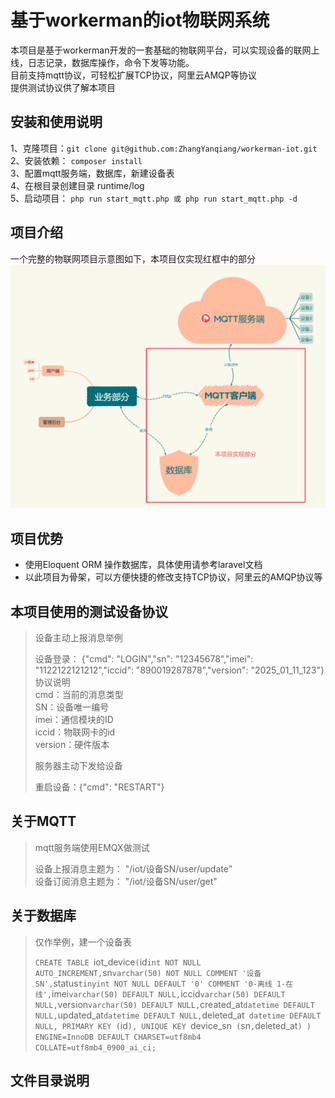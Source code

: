 # 基于workerman的iot物联网系统
本项目是基于workerman开发的一套基础的物联网平台，可以实现设备的联网上线，日志记录，数据库操作，命令下发等功能。  
目前支持mqtt协议，可轻松扩展TCP协议，阿里云AMQP等协议  
提供测试协议供了解本项目

##  安装和使用说明
1、克隆项目：`git clone git@github.com:ZhangYanqiang/workerman-iot.git`  
2、安装依赖： `composer install`  
3、配置mqtt服务端，数据库，新建设备表  
4、在根目录创建目录 runtime/log  
5、启动项目： `php run start_mqtt.php 或 php run start_mqtt.php -d `  

## 项目介绍  
一个完整的物联网项目示意图如下，本项目仅实现红框中的部分
![img.png](img.png)

## 项目优势  

- 使用Eloquent ORM 操作数据库，具体使用请参考laravel文档
- 以此项目为骨架，可以方便快捷的修改支持TCP协议，阿里云的AMQP协议等

## 本项目使用的测试设备协议
> 设备主动上报消息举例  
> 
> 设备登录： {"cmd": "LOGIN","sn": "12345678","imei": "1122122121212","iccid": "890019287878","version": "2025_01_11_123"}  
> 协议说明  
> cmd：当前的消息类型  
> SN：设备唯一编号  
> imei：通信模块的ID  
> iccid：物联网卡的id  
> version：硬件版本  
> 
> 服务器主动下发给设备  
> 
> 重启设备：{"cmd": "RESTART"}

## 关于MQTT
> mqtt服务端使用EMQX做测试  
> 
> 设备上报消息主题为： "/iot/设备SN/user/update"  
> 设备订阅消息主题为： "/iot/设备SN/user/get"
> 

## 关于数据库
> 仅作举例，建一个设备表  
> 
> `CREATE TABLE `iot_device` (
`id` int NOT NULL AUTO_INCREMENT,
`sn` varchar(50) NOT NULL COMMENT '设备SN',
`status` tinyint NOT NULL DEFAULT '0' COMMENT '0-离线 1-在线',
`imei` varchar(50) DEFAULT NULL,
`iccid` varchar(50) DEFAULT NULL,
`version` varchar(50) DEFAULT NULL,
`created_at` datetime DEFAULT NULL,
`updated_at` datetime DEFAULT NULL,
`deleted_at` datetime DEFAULT NULL,
PRIMARY KEY (`id`),
UNIQUE KEY `device_sn` (`sn`,`deleted_at`)
) ENGINE=InnoDB DEFAULT CHARSET=utf8mb4 COLLATE=utf8mb4_0900_ai_ci;`

## 文件目录说明
